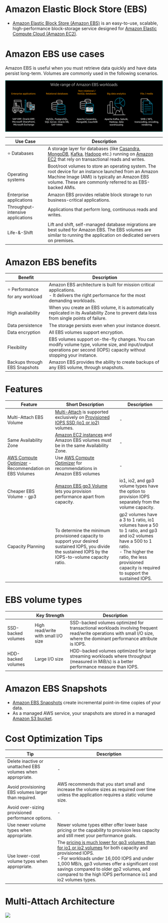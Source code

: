 # Amazon Elastic Block Store (EBS)
- [Amazon Elastic Block Store (Amazon EBS)](https://aws.amazon.com/ebs/) is an easy-to-use, scalable, high-performance block-storage service designed for [Amazon Elastic Compute Cloud (Amazon EC2)](../../3_ComputeServices/AmazonEC2/Readme.md).

[](../../3_ComputeServices/AmazonEC2/assets/AMI_EC2_Root_Volume.drawio.png)

# Amazon EBS use cases

Amazon EBS is useful when you must retrieve data quickly and have data persist long-term. Volumes are commonly used in the following scenarios.

![](../assets/EBS-Use%20Cases.png)

| Use Case                          | Description                                                                                                                                                                                                                                                                                                                                                                                                                                                                         |
|-----------------------------------|-------------------------------------------------------------------------------------------------------------------------------------------------------------------------------------------------------------------------------------------------------------------------------------------------------------------------------------------------------------------------------------------------------------------------------------------------------------------------------------|
| :star: Databases                  | A storage layer for databases (like [Casandra](../../../1_HLDDesignComponents/3_DatabaseComponents/NoSQL-Databases/ApacheCasandra.md), [MongoDB](../../../1_HLDDesignComponents/3_DatabaseComponents/NoSQL-Databases/MongoDB/Readme.md), [Kafka](../../../1_HLDDesignComponents/4_MessageBrokers/Kafka/Readme.md), [Hadoop](../../../1_HLDDesignComponents/5_BigDataComponents/BatchProcessing/ApacheHadoop/Readme.md) etc.) running on [Amazon EC2](../../3_ComputeServices/AmazonEC2/Readme.md) that rely on transactional reads and writes. |
| Operating systems                 | Boot/root volumes to store an operating system. The root device for an instance launched from an Amazon Machine Image (AMI) is typically an Amazon EBS volume. These are commonly referred to as EBS-backed AMIs.                                                                                                                                                                                                                                                                   |
| Enterprise applications           | Amazon EBS provides reliable block storage to run business-critical applications.                                                                                                                                                                                                                                                                                                                                                                                                   |
| Throughput-intensive applications | Applications that perform long, continuous reads and writes.                                                                                                                                                                                                                                                                                                                                                                                                                        |
| Life-&-Shift                      | Lift and shift, self-managed database migrations are best suited for Amazon EBS. The EBS volumes are similar to running the application on dedicated servers on premises.                                                                                                                                                                                                                                                                                                                                                                                                                                                                                    |

# Amazon EBS benefits

| Benefit                             | Description                                                                                                                                                            |
|-------------------------------------|------------------------------------------------------------------------------------------------------------------------------------------------------------------------|
| :star: Performance for any workload | Amazon EBS architecture is built for mission critical applications. <br/>- It delivers the right performance for the most demanding workloads.                         |
| High availability                   | When you create an EBS volume, it is automatically replicated in its Availability Zone to prevent data loss from single points of failure.                             |
| Data persistence                    | The storage persists even when your instance doesnt.                                                                                                                   |
| Data encryption                     | All EBS volumes support encryption.                                                                                                                                    |
| Flexibility                         | EBS volumes support on-the-fly changes. You can modify volume type, volume size, and input/output operations per second (IOPS) capacity without stopping your instance. |
| Backups through EBS Snapshots       | Amazon EBS provides the ability to create backups of any EBS volume, through snapshots.                                                                                |

# Features

| Feature                                                                                                    | Short Description                                                                                                                                                                                                        | Description                                                                                                                                                                                                            |
|------------------------------------------------------------------------------------------------------------|--------------------------------------------------------------------------------------------------------------------------------------------------------------------------------------------------------------------------|------------------------------------------------------------------------------------------------------------------------------------------------------------------------------------------------------------------------|
| Multi-Attach EBS Volume                                                                                    | [Multi-Attach](https://docs.aws.amazon.com/AWSEC2/latest/UserGuide/ebs-volumes-multi.html) is supported exclusively on [Provisioned IOPS SSD (io1 or io2)](https://aws.amazon.com/ebs/volume-types/) volumes.            | -                                                                                                                                                                                                                      |
| Same Availability Zone                                                                                     | [Amazon EC2 instances](../../3_ComputeServices/AmazonEC2/Readme.md) and Amazon EBS volumes must be in the same Availability Zone.                                                                                        | -                                                                                                                                                                                                                      |
| [AWS Compute Optimizer](../../8_MonitoringServices/AWSComputeOptimizer.md) - Recommendation on EBS Volumes | Use [AWS Compute Optimizer](../../8_MonitoringServices/AWSComputeOptimizer.md) for recommendations in Amazon EBS volumes                                                                                                 | -                                                                                                                                                                                                                      |
| Cheaper EBS Volume - gp3                                                                                   | [Amazon EBS gp3 Volume](https://aws.amazon.com/blogs/aws/new-amazon-ebs-gp3-volume-lets-you-provision-performance-separate-from-capacity-and-offers-20-lower-price/) lets you provision performance apart from capacity. | io1, io2, and gp3 volume types have the option to provision IOPS separately from the volume capacity.                                                                                                                  |
| Capacity Planning                                                                                          | To determine the minimum provisioned capacity to support your desired sustained IOPS, you divide the sustained IOPS by the IOPS-to-volume capacity ratio.                                                                | gp2 volumes have a 3 to 1 ratio, io1 volumes have a 50 to 1 ratio, and gp3 and io2 volumes have a 500 to 1 ratio.<br/>- The higher the ratio, the less provisioned capacity is required to support the sustained IOPS. |

# EBS volume types

|                    | Key Strength                        | Description                                                                                                                                                              |
|--------------------|-------------------------------------|--------------------------------------------------------------------------------------------------------------------------------------------------------------------------|
| SSD-backed volumes | High read/write with small I/O size | SSD-backed volumes optimized for transactional workloads involving frequent read/write operations with small I/O size, where the dominant performance attribute is IOPS. |
| HDD-backed volumes | Large I/O size                      | HDD-backed volumes optimized for large streaming workloads where throughput (measured in MiB/s) is a better performance measure than IOPS.                               |


# Amazon EBS Snapshots
- [Amazon EBS Snapshots](https://docs.aws.amazon.com/AWSEC2/latest/UserGuide/EBSSnapshots.html) create incremental point-in-time copies of your data.
- As a managed AWS service, your snapshots are stored in a managed [Amazon S3 bucket](../3_ObjectStorageTypes/AmazonS3/Readme.md).

# Cost Optimization Tips

| Tip                                                               | Description                                                                                                                                                                                                                                                                                                                                                            |
|-------------------------------------------------------------------|------------------------------------------------------------------------------------------------------------------------------------------------------------------------------------------------------------------------------------------------------------------------------------------------------------------------------------------------------------------------|
| Delete inactive or unattached EBS volumes when appropriate.       | -                                                                                                                                                                                                                                                                                                                                                                      |
| Avoid provisioning EBS volumes larger than required.              | AWS recommends that you start small and increase the volume sizes as required over time unless the application requires a static volume size.                                                                                                                                                                                                                          |
| Avoid over-sizing provisioned performance options.                | -                                                                                                                                                                                                                                                                                                                                                                      |
| Use newer volume types when appropriate.                          | Newer volume types either offer lower base pricing or the capability to provision less capacity and still meet your performance goals.                                                                                                                                                                                                                                 |
| Use lower-cost volume types when appropriate.                     | The [pricing is much lower for gp3 volumes than for io1 or io2 volumes](https://aws.amazon.com/ebs/volume-types/) for both capacity and provisioned IOPS.<br/>- For workloads under 16,000 IOPS and under 1,000 MB/s, gp3 volumes offer a significant cost savings compared to older gp2 volumes, and compared to the high IOPS performance io1 and io2 volumes types. |

# Multi-Attach Architecture

![](https://td-mainsite-cdn.tutorialsdojo.com/wp-content/uploads/2020/08/Amazon-EBS-multi-attach1.png)
